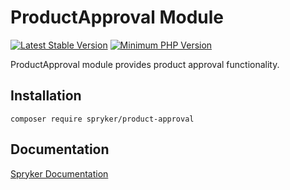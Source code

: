 # ProductApproval Module
[![Latest Stable Version](https://poser.pugx.org/spryker/product-approval/v/stable.svg)](https://packagist.org/packages/spryker/product-approval)
[![Minimum PHP Version](https://img.shields.io/badge/php-%3E%3D%207.4-8892BF.svg)](https://php.net/)

ProductApproval module provides product approval functionality.

## Installation

```
composer require spryker/product-approval
```

## Documentation

[Spryker Documentation](https://docs.spryker.com)
